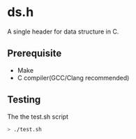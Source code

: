 # ds.h

A single header for data structure in C.

## Prerequisite

- Make
- C compiler(GCC/Clang recommended)

## Testing

The the test.sh script

```bash
> ./test.sh
```

